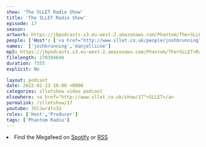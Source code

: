 ```yaml
---
show: 'The SLLET Radio Show'
title: 'The SLLET Radio Show'
episode: 17
season: 
artwork: https://jbpodcasts.s3.eu-west-2.amazonaws.com/Phantom/The+SLLET+Radio+Show/2021-09-27+-+SLLET+radio+square.png
people: ['Host': ['<a href="http://www.sllet.co.uk/people/joshbrunning">Josh Brunning</a>','<a href="http://www.sllet.co.uk/people/danjellicoe">Dan Jellicoe</a>']]
names:  ['joshbrunning','danjellicoe']
mp3: https://jbpodcasts.s3.eu-west-2.amazonaws.com/Phantom/The+SLLET+Radio+Show/2022-02-23+-+17.mp3
filelength: 170394640
duration: 7355
explicit: No

layout: podcast
date: 2022-02-23 16:00 +0000
categories: slletshow video podcast
elsewhere: <a href="http://www.sllet.co.uk/show/17">SLLET</a>
permalink: /slletshow/17
youtube: 7GtJwr4TxIU
roles: ['Host','Producer']
tags: ['Phantom Radio']
---
```


<li>Find the Megafeed on <a href="https://open.spotify.com/show/1WGc6YCF3UfAL7E62gHLAS?si=eff5901deb8d498e">Spotify</a> or <a href="https://anchor.fm/s/849e58ac/podcast/rss">RSS</a></li>
